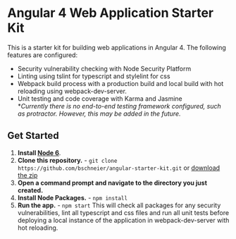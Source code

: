 # Angular 4 Web Application Starter Kit

This is a starter kit for building web applications in Angular 4. The following features are configured:

- Security vulnerability checking with Node Security Platform
- Linting using tslint for typescript and stylelint for css
- Webpack build process with a production build and local build with hot reloading using webpack-dev-server.
- Unit testing and code coverage with Karma and Jasmine<br/>
**Currently there is no end-to-end testing framework configured, such as protractor. However, this may be added in the future.*

## Get Started

1. **Install [Node 6](https://nodejs.org)**.
2. **Clone this repository.** - `git clone https://github.com/bschneier/angular-starter-kit.git` or [download the zip](https://github.com/bschneier/angular-starter-kit/archive/master.zip)
3. **Open a command prompt and navigate to the directory you just created.**
4. **Install Node Packages.** - `npm install`
5. **Run the app.** - `npm start`
This will check all packages for any security vulnerabilities, lint all typescript and css files and run all unit tests before deploying a local instance of the application in webpack-dev-server with hot reloading.